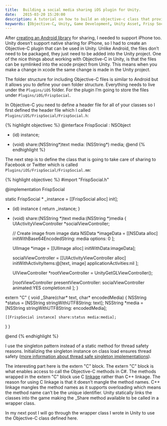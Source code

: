 ```yaml
---
title:  Building a social media sharing iOS plugin for Unity.
date:   2015-03-20 15:20:00
description: A tutorial on how to build an objective-c class that provides the functionality of native sharing on iPhone devices for Unity, this supports Facebook and Twitter.
keywords: [Objective-C, Unity, Game Development, Unity Asset, Frisp Social, Frisp Social Unity Asset, Sharing On Facebook, Sharing On Twitter]
---
```


After <a target="_blank" href="http://www.kiwiprogrammer.com/writing-a-class-to-interact-with-an-android-plugin-in-unity/">creating an Android library</a> for sharing, I needed to support iPhone too. Unity doesn’t support native sharing for iPhone, so I had to create an Objective-C plugin that can be used in Unity. Unlike Android, the files don’t need to be packaged, they just need to be added into the Unity project. One of the nice things about working with Objective-C in Unity, is that the files can be symlinked into the xcode project from Unity. This means when you make a change in xcode the same change is made in the Unity project.

The folder structure for including Objective-C files is similar to Android but it allows you to define your own folder structure. Everything needs to live under the ```Plugins/iOS``` folder. For the plugin I’m going to store the files under ```Plugins/iOS/FrispSocial```.

In Objective-C you need to define a header file for all of your classes so I first defined the header file which I called ```Plugins/iOS/FrispSocial/FrispSocial.h```:

{% highlight objectivec %}
@interface FrispSocial : NSObject 
+ (id) instance;
- (void) share:(NSString*)text media: (NSString*) media;
@end
{% endhighlight %}

The next step is to define the class that is going to take care of sharing to Facebook or Twitter which is called ```Plugins/iOS/FrispSocial/FrispSocial.mm```:

{% highlight objectivec %}
#import "FrispSocial.h"

@implementation FrispSocial

static FrispSocial * _instance = [[FrispSocial alloc] init];

+ (id) instance {
    return _instance;
}

- (void) share:(NSString *)text  media:(NSString *)media {
  UIActivityViewController *socialViewController;

  // Create image from image data
  NSData *imageData = [[NSData alloc] initWithBase64EncodedString:
    media 
    options: 0
  ];
  
  UIImage *image = [[UIImage alloc] initWithData:imageData];

  socialViewController = [[UIActivityViewController alloc] 
    initWithActivityItems:@[text, image] 
    applicationActivities:nil
  ];

  UIViewController *rootViewController =  UnityGetGLViewController();

  [rootViewController presentViewController: 
    socialViewController 
    animated:YES 
    completion:nil
  ];
}

extern "C" { 
  void _Share(char* text, char* encodedMedia) {
    NSString *status = [NSString stringWithUTF8String: text];
    NSString *media = [NSString stringWithUTF8String: encodedMedia];
    
    [[FrispSocial instance] share:status media:media];
  }
}

@end
{% endhighlight %}

I use the singleton pattern instead of a static method for thread safety reasons. Initializing the singleton instance on class load ensures thread safety (<a target="_blank" href="http://csharpindepth.com/Articles/General/Singleton.aspx">more information about thread safe singleton implementations</a>).

The interesting part here is the extern "C" block. The extern "C" block is what enables access to call the Objective-C methods in C#. The methods wrapped in the extern "C" block use C <a target="_blank" href="http://en.wikipedia.org/wiki/Linkage_%28software%29">linkage</a> rather than C++ linkage. The reason for using C linkage is that it doesn’t mangle the method names. C++ linkage mangles the method names as it supports overloading which means the method name can’t be the unique identifier. Unity statically links the classes into the game making the _Share method available to be called in a wrapper class.

In my next post I will go through the wrapper class I wrote in Unity to use the Objective-C class defined here. 